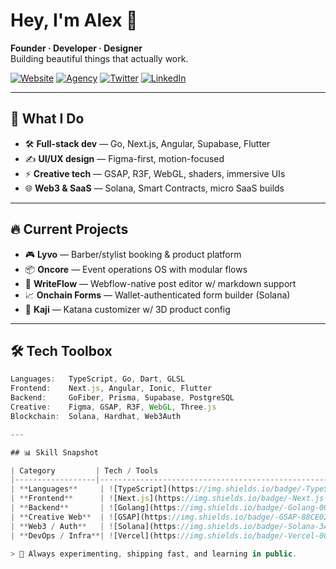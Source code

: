# Hey, I'm Alex 👋

**Founder · Developer · Designer**  
Building beautiful things that actually work.

[![Website](https://img.shields.io/badge/Website-%23000000?style=for-the-badge&logo=firefox&logoColor=white)](https://alexbvanwyk.co.za)
[![Agency](https://img.shields.io/badge/Acreative-%231a1a1a?style=for-the-badge&logo=vercel&logoColor=white)](https://acreative.co.za)
[![Twitter](https://img.shields.io/badge/Twitter-%231DA1F2?style=for-the-badge&logo=twitter&logoColor=white)](https://twitter.com/alexbvanwyk)
[![LinkedIn](https://img.shields.io/badge/LinkedIn-%230077B5?style=for-the-badge&logo=linkedin&logoColor=white)](https://linkedin.com/in/alexbvanwyk)

---

## 🧠 What I Do

- 🛠 **Full-stack dev** — Go, Next.js, Angular, Supabase, Flutter
- ✍️ **UI/UX design** — Figma-first, motion-focused
- ⚡️ **Creative tech** — GSAP, R3F, WebGL, shaders, immersive UIs
- 🌐 **Web3 & SaaS** — Solana, Smart Contracts, micro SaaS builds

---

## 🔥 Current Projects

- 🎮 **Lyvo** — Barber/stylist booking & product platform  
- 📦 **Oncore** — Event operations OS with modular flows  
- 🧠 **WriteFlow** — Webflow-native post editor w/ markdown support  
- 📈 **Onchain Forms** — Wallet-authenticated form builder (Solana)  
- 🔪 **Kaji** — Katana customizer w/ 3D product config

---

## 🛠 Tech Toolbox

```ts
Languages:   TypeScript, Go, Dart, GLSL
Frontend:    Next.js, Angular, Ionic, Flutter
Backend:     GoFiber, Prisma, Supabase, PostgreSQL
Creative:    Figma, GSAP, R3F, WebGL, Three.js
Blockchain:  Solana, Hardhat, Web3Auth

---

## 📊 Skill Snapshot

| Category         | Tech / Tools                                                                 |
|------------------|-------------------------------------------------------------------------------|
| **Languages**     | ![TypeScript](https://img.shields.io/badge/-TypeScript-3178C6?style=flat-square&logo=typescript&logoColor=white) ![Go](https://img.shields.io/badge/-Go-00ADD8?style=flat-square&logo=go&logoColor=white) ![Dart](https://img.shields.io/badge/-Dart-0175C2?style=flat-square&logo=dart&logoColor=white) ![GLSL](https://img.shields.io/badge/-GLSL-FF0090?style=flat-square&logo=OpenGL&logoColor=white) |
| **Frontend**      | ![Next.js](https://img.shields.io/badge/-Next.js-000?style=flat-square&logo=nextdotjs&logoColor=white) ![Angular](https://img.shields.io/badge/-Angular-DD0031?style=flat-square&logo=angular&logoColor=white) ![Tailwind CSS](https://img.shields.io/badge/-Tailwind-38B2AC?style=flat-square&logo=tailwind-css&logoColor=white) ![Flutter](https://img.shields.io/badge/-Flutter-02569B?style=flat-square&logo=flutter&logoColor=white) |
| **Backend**       | ![Golang](https://img.shields.io/badge/-Golang-00ADD8?style=flat-square&logo=go&logoColor=white) ![Supabase](https://img.shields.io/badge/-Supabase-3ECF8E?style=flat-square&logo=supabase&logoColor=white) ![PostgreSQL](https://img.shields.io/badge/-PostgreSQL-4169E1?style=flat-square&logo=postgresql&logoColor=white) ![Prisma](https://img.shields.io/badge/-Prisma-2D3748?style=flat-square&logo=prisma&logoColor=white) |
| **Creative Web**  | ![GSAP](https://img.shields.io/badge/-GSAP-88CE02?style=flat-square&logo=greensock&logoColor=black) ![Three.js](https://img.shields.io/badge/-Three.js-000000?style=flat-square&logo=three.js&logoColor=white) ![WebGL](https://img.shields.io/badge/-WebGL-990000?style=flat-square&logo=webgl&logoColor=white) ![Figma](https://img.shields.io/badge/-Figma-F24E1E?style=flat-square&logo=figma&logoColor=white) |
| **Web3 / Auth**   | ![Solana](https://img.shields.io/badge/-Solana-3A0CA3?style=flat-square&logo=solana&logoColor=white) ![Hardhat](https://img.shields.io/badge/-Hardhat-FEED00?style=flat-square&logo=ethereum&logoColor=black) ![Web3Auth](https://img.shields.io/badge/-Web3Auth-034AD8?style=flat-square&logo=web3auth&logoColor=white) |
| **DevOps / Infra**| ![Vercel](https://img.shields.io/badge/-Vercel-000?style=flat-square&logo=vercel&logoColor=white) ![Docker](https://img.shields.io/badge/-Docker-2496ED?style=flat-square&logo=docker&logoColor=white) ![GitHub Actions](https://img.shields.io/badge/-GH--Actions-2088FF?style=flat-square&logo=github-actions&logoColor=white) |

> 🧪 Always experimenting, shipping fast, and learning in public.